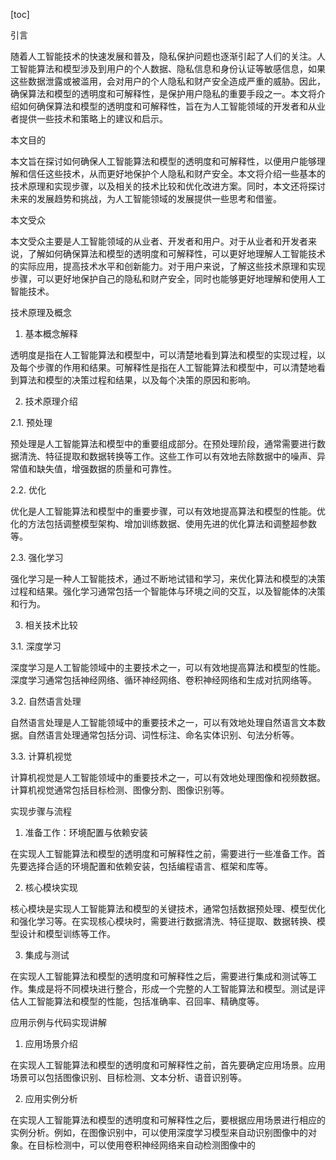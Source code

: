 
[toc]                    
                
                
引言

随着人工智能技术的快速发展和普及，隐私保护问题也逐渐引起了人们的关注。人工智能算法和模型涉及到用户的个人数据、隐私信息和身份认证等敏感信息，如果这些数据泄露或被滥用，会对用户的个人隐私和财产安全造成严重的威胁。因此，确保算法和模型的透明度和可解释性，是保护用户隐私的重要手段之一。本文将介绍如何确保算法和模型的透明度和可解释性，旨在为人工智能领域的开发者和从业者提供一些技术和策略上的建议和启示。

本文目的

本文旨在探讨如何确保人工智能算法和模型的透明度和可解释性，以便用户能够理解和信任这些技术，从而更好地保护个人隐私和财产安全。本文将介绍一些基本的技术原理和实现步骤，以及相关的技术比较和优化改进方案。同时，本文还将探讨未来的发展趋势和挑战，为人工智能领域的发展提供一些思考和借鉴。

本文受众

本文受众主要是人工智能领域的从业者、开发者和用户。对于从业者和开发者来说，了解如何确保算法和模型的透明度和可解释性，可以更好地理解人工智能技术的实际应用，提高技术水平和创新能力。对于用户来说，了解这些技术原理和实现步骤，可以更好地保护自己的隐私和财产安全，同时也能够更好地理解和使用人工智能技术。

技术原理及概念

1. 基本概念解释

透明度是指在人工智能算法和模型中，可以清楚地看到算法和模型的实现过程，以及每个步骤的作用和结果。可解释性是指在人工智能算法和模型中，可以清楚地看到算法和模型的决策过程和结果，以及每个决策的原因和影响。

2. 技术原理介绍

2.1. 预处理

预处理是人工智能算法和模型中的重要组成部分。在预处理阶段，通常需要进行数据清洗、特征提取和数据转换等工作。这些工作可以有效地去除数据中的噪声、异常值和缺失值，增强数据的质量和可靠性。

2.2. 优化

优化是人工智能算法和模型中的重要步骤，可以有效地提高算法和模型的性能。优化的方法包括调整模型架构、增加训练数据、使用先进的优化算法和调整超参数等。

2.3. 强化学习

强化学习是一种人工智能技术，通过不断地试错和学习，来优化算法和模型的决策过程和结果。强化学习通常包括一个智能体与环境之间的交互，以及智能体的决策和行为。

3. 相关技术比较

3.1. 深度学习

深度学习是人工智能领域中的主要技术之一，可以有效地提高算法和模型的性能。深度学习通常包括神经网络、循环神经网络、卷积神经网络和生成对抗网络等。

3.2. 自然语言处理

自然语言处理是人工智能领域中的重要技术之一，可以有效地处理自然语言文本数据。自然语言处理通常包括分词、词性标注、命名实体识别、句法分析等。

3.3. 计算机视觉

计算机视觉是人工智能领域中的重要技术之一，可以有效地处理图像和视频数据。计算机视觉通常包括目标检测、图像分割、图像识别等。

实现步骤与流程

1. 准备工作：环境配置与依赖安装

在实现人工智能算法和模型的透明度和可解释性之前，需要进行一些准备工作。首先要选择合适的环境配置和依赖安装，包括编程语言、框架和库等。

2. 核心模块实现

核心模块是实现人工智能算法和模型的关键技术，通常包括数据预处理、模型优化和强化学习等。在实现核心模块时，需要进行数据清洗、特征提取、数据转换、模型设计和模型训练等工作。

3. 集成与测试

在实现人工智能算法和模型的透明度和可解释性之后，需要进行集成和测试等工作。集成是将不同模块进行整合，形成一个完整的人工智能算法和模型。测试是评估人工智能算法和模型的性能，包括准确率、召回率、精确度等。

应用示例与代码实现讲解

1. 应用场景介绍

在实现人工智能算法和模型的透明度和可解释性之前，首先要确定应用场景。应用场景可以包括图像识别、目标检测、文本分析、语音识别等。

2. 应用实例分析

在实现人工智能算法和模型的透明度和可解释性之后，要根据应用场景进行相应的实例分析。例如，在图像识别中，可以使用深度学习模型来自动识别图像中的对象。在目标检测中，可以使用卷积神经网络来自动检测图像中的

